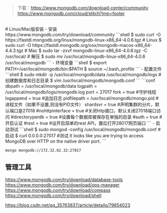 > 下载：https://www.mongodb.com/download-center/community
> https://www.mongodb.com/cloud/stitch?jmp=footer

<br/>
# Linux/Mac版安装
- 安装  https://www.mongodb.com/try/download/community
```shell
$ sudo curl -O https://fastdl.mongodb.org/linux/mongodb-linux-x86_64-4.0.6.tgz   # Linux
$ sudo curl -O  https://fastdl.mongodb.org/osx/mongodb-macos-x86_64-4.4.3.tgz    # Mac
$ sudo tar -zxvf mongodb-linux-x86_64-4.0.6.tgz -C /usr/local/                   # 解压
$ sudo mv /usr/local/mongodb-linux-x86_64-4.0.6 /usr/local/mongodb                   
```
- 环境变量
```shell
$ export PATH=/usr/local/mongodb/bin:$PATH
$ source ~/.bash_profile
```
- 配置文件
```shell
$ sudo mkdir -p /usr/local/mongodb/data  /usr/local/mongodb/logs      #创建数据库和日志目录
$ vim /usr/local/mongodb/mongodb.conf
```
```conf
dbpath = /usr/local/mongodb/data
logpath = /usr/local/mongodb/logs/mongodb.log
port = 27017
fork = true          #守护线程
logappend = true     #追加日志
pidfilepath = /usr/local/mongodb/mongo.pid      #进程文件（如果不设置,则没有PID文件）
shardsvr = true             #声明集群的分片，默认端口是27018
#nohttpinterface = true     #关闭http接口，默认关闭27018端口访问
#directoryperdb = true      #设置每个数据库被保存在单独的目录
#auth = true      #开启认证
#rest = true      #设开启简单的rest API，置后打开28017网页端口
```
- 启动测试
```shell
$ sudo mongod -config /usr/local/mongodb/mongodb.conf     #启动
$ curl 0.0.0.0:27017                                      #测试
It looks like you are trying to access MongoDB over HTTP on the native driver port.
```


```sh
mongo mongodb://172.32.62.32:27017
```

## 管理工具

https://www.mongodb.com/try/download/database-tools
https://www.mongodb.com/try/download/ops-manager
https://www.mongodb.com/try/download/compass
https://www.mongodb.com/try/download/shell



https://blog.csdn.net/qq_35763837/article/details/79654023

